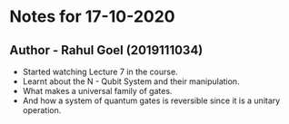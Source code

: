 # Notes for 17-10-2020
## Author - Rahul Goel (2019111034)

- Started watching Lecture 7 in the course.
- Learnt about the N - Qubit System and their manipulation.
- What makes a universal family of gates.
- And how a system of quantum gates is reversible since it is a unitary operation.
